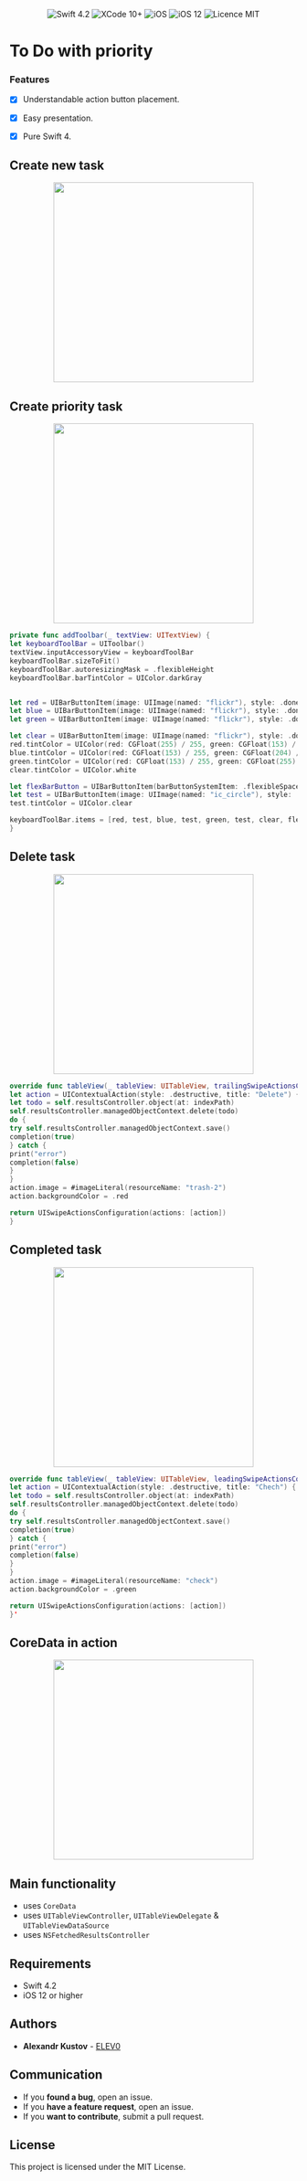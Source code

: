 


<p align="center">
<img src="https://img.shields.io/badge/Swift-4.2-orange.svg" alt="Swift 4.2"/>
<img src="https://img.shields.io/badge/Xcode-10%2B-brightgreen.svg" alt="XCode 10+"/>
<img src="https://img.shields.io/badge/platform-iOS-green.svg" alt="iOS"/>
<img src="https://img.shields.io/badge/iOS-12%2B-brightgreen.svg" alt="iOS 12"/>
<img src="https://img.shields.io/badge/licence-MIT-lightgray.svg" alt="Licence MIT"/>
</p>


#  To Do with priority

### Features
- [x] Understandable action button placement.
- [x] Easy presentation.
- [x] Pure Swift 4.


## Create new task

<div align = "center">
<img src="/gif/1.gif" width="350">
</div>

## Create priority task 

<div align = "center">
<img src="/gif/2.gif" width="350" />
</div>

```swift
private func addToolbar(_ textView: UITextView) {
let keyboardToolBar = UIToolbar()
textView.inputAccessoryView = keyboardToolBar
keyboardToolBar.sizeToFit()
keyboardToolBar.autoresizingMask = .flexibleHeight
keyboardToolBar.barTintColor = UIColor.darkGray


let red = UIBarButtonItem(image: UIImage(named: "flickr"), style: .done, target: self, action: #selector(redButton))
let blue = UIBarButtonItem(image: UIImage(named: "flickr"), style: .done, target: self, action: #selector(blueButton))
let green = UIBarButtonItem(image: UIImage(named: "flickr"), style: .done, target: self, action: #selector(greenButton))

let clear = UIBarButtonItem(image: UIImage(named: "flickr"), style: .done, target: self, action: #selector(clearButton))
red.tintColor = UIColor(red: CGFloat(255) / 255, green: CGFloat(153) / 255, blue: CGFloat(153) / 255, alpha: 1)
blue.tintColor = UIColor(red: CGFloat(153) / 255, green: CGFloat(204) / 255, blue: CGFloat(255) / 255, alpha: 1)
green.tintColor = UIColor(red: CGFloat(153) / 255, green: CGFloat(255) / 255, blue: CGFloat(153) / 255, alpha: 1)
clear.tintColor = UIColor.white

let flexBarButton = UIBarButtonItem(barButtonSystemItem: .flexibleSpace, target: self, action: nil)
let test = UIBarButtonItem(image: UIImage(named: "ic_circle"), style: .plain, target: self, action: nil)
test.tintColor = UIColor.clear

keyboardToolBar.items = [red, test, blue, test, green, test, clear, flexBarButton]
}
```

## Delete task

<div align = "center">
<img src="/gif/3.gif" width="350" />
</div>

```swift
override func tableView(_ tableView: UITableView, trailingSwipeActionsConfigurationForRowAt indexPath: IndexPath) -> UISwipeActionsConfiguration? {
let action = UIContextualAction(style: .destructive, title: "Delete") { (action, view, completion) in
let todo = self.resultsController.object(at: indexPath)
self.resultsController.managedObjectContext.delete(todo)
do {
try self.resultsController.managedObjectContext.save()
completion(true)
} catch {
print("error")
completion(false)
}
}
action.image = #imageLiteral(resourceName: "trash-2")
action.backgroundColor = .red

return UISwipeActionsConfiguration(actions: [action])
}
```

## Completed task

<div align = "center">
<img src="/gif/4.gif" width="350" />
</div>

```swift
override func tableView(_ tableView: UITableView, leadingSwipeActionsConfigurationForRowAt indexPath: IndexPath) -> UISwipeActionsConfiguration? {
let action = UIContextualAction(style: .destructive, title: "Chech") { (action, view, completion) in
let todo = self.resultsController.object(at: indexPath)
self.resultsController.managedObjectContext.delete(todo)
do {
try self.resultsController.managedObjectContext.save()
completion(true)
} catch {
print("error")
completion(false)
}
}
action.image = #imageLiteral(resourceName: "check")
action.backgroundColor = .green

return UISwipeActionsConfiguration(actions: [action])
}'
```

## CoreData in action

<div align = "center">
<img src="/gif/5.gif" width="350" />
</div>



## Main functionality
* uses `CoreData`
* uses `UITableViewController`, `UITableViewDelegate` & `UITableViewDataSource`
* uses `NSFetchedResultsController`

## Requirements

* Swift 4.2
* iOS 12 or higher

## Authors

* **Alexandr Kustov** -  [ELEV0](https://github.com/ELEV0)

## Communication

* If you **found a bug**, open an issue.
* If you **have a feature request**, open an issue.
* If you **want to contribute**, submit a pull request.

## License

This project is licensed under the MIT License.
